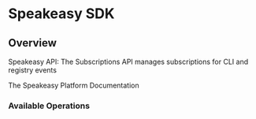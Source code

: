 # Speakeasy SDK

## Overview

Speakeasy API: The Subscriptions API manages subscriptions for CLI and registry events

The Speakeasy Platform Documentation
</docs>

### Available Operations
